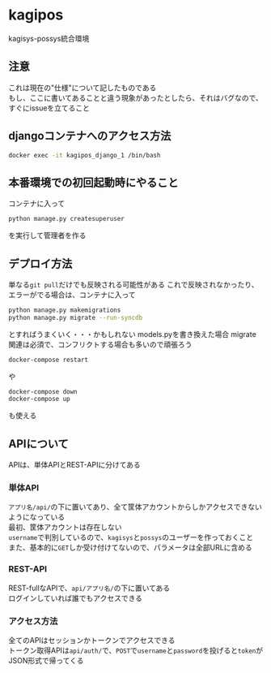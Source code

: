 # kagipos
kagisys-possys統合環境

## 注意
これは現在の"仕様"について記したものである  
もし、ここに書いてあることと違う現象があったとしたら、それはバグなので、すぐにissueを立てること

## djangoコンテナへのアクセス方法
```bash
docker exec -it kagipos_django_1 /bin/bash
```

## 本番環境での初回起動時にやること
コンテナに入って
```bash
python manage.py createsuperuser
```
を実行して管理者を作る

## デプロイ方法
単なる`git pull`だけでも反映される可能性がある
これで反映されなかったり、エラーがでる場合は、コンテナに入って
```bash
python manage.py makemigrations
python manage.py migrate --run-syncdb
```
とすればうまくいく・・・かもしれない
models.pyを書き換えた場合 migrate 関連は必須で、コンフリクトする場合も多いので頑張ろう

```bash
docker-compose restart
```
や
```bash
docker-compose down
docker-compose up
```
も使える

## APIについて
APIは、単体APIとREST-APIに分けてある

### 単体API
`アプリ名/api/`の下に置いてあり、全て筐体アカウントからしかアクセスできないようになっている  
最初、筐体アカウントは存在しない  
`username`で判別しているので、`kagisys`と`possys`のユーザーを作っておくこと  
また、基本的に`GET`しか受け付けてないので、パラメータは全部URLに含める

### REST-API
REST-fullなAPIで、`api/アプリ名/`の下に置いてある  
ログインしていれば誰でもアクセスできる

### アクセス方法
全てのAPIはセッションかトークンでアクセスできる  
トークン取得APIは`api/auth/`で、`POST`で`username`と`password`を投げると`token`がJSON形式で帰ってくる
